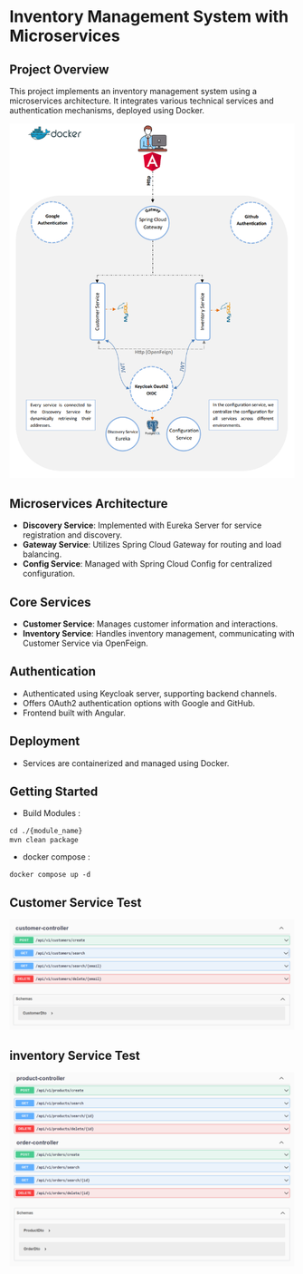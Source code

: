 # Inventory Management System with Microservices

## Project Overview
This project implements an inventory management system using a microservices architecture. It integrates various technical services and authentication mechanisms, deployed using Docker.

![img_1.png](static/img_1.png)

## Microservices Architecture
- **Discovery Service**: Implemented with Eureka Server for service registration and discovery.
- **Gateway Service**: Utilizes Spring Cloud Gateway for routing and load balancing.
- **Config Service**: Managed with Spring Cloud Config for centralized configuration.

## Core Services
- **Customer Service**: Manages customer information and interactions.
- **Inventory Service**: Handles inventory management, communicating with Customer Service via OpenFeign.

## Authentication
- Authenticated using Keycloak server, supporting backend channels.
- Offers OAuth2 authentication options with Google and GitHub.
- Frontend built with Angular.

## Deployment
- Services are containerized and managed using Docker.

## Getting Started
- Build Modules :
```shell
cd ./{module_name}
mvn clean package
```
- docker compose :
```shell
docker compose up -d
```
## Customer Service Test

![img_2.png](static/img_2.png)

## inventory Service Test

![img_3.png](static/img_3.png)
